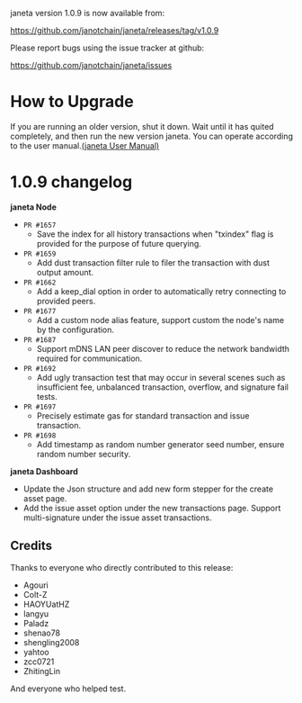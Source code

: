 janeta version 1.0.9 is now available from:

  https://github.com/janotchain/janeta/releases/tag/v1.0.9


Please report bugs using the issue tracker at github:

  https://github.com/janotchain/janeta/issues

How to Upgrade
===============

If you are running an older version, shut it down. Wait until it has quited completely, and then run the new version janeta.
You can operate according to the user manual.[(janeta User Manual)](https://janeta.io/wp-content/themes/freddo/images/wallet/janetaUsermanualV1.0_en.pdf)


1.0.9 changelog
================
__janeta Node__

+ `PR #1657`
    - Save the index for all history transactions when "txindex" flag is provided for the purpose of future querying.
+ `PR #1659`
    - Add dust transaction filter rule to filer the transaction with dust output amount.
+ `PR #1662`
    - Add a keep_dial option in order to automatically retry connecting to provided peers.
+ `PR #1677`
    - Add a custom node alias feature, support custom the node's name by the configuration.
+ `PR #1687`
    - Support mDNS LAN peer discover to reduce the network bandwidth required for communication.
+ `PR #1692`
    - Add ugly transaction test that may occur in several scenes such as insufficient fee, unbalanced transaction, overflow, and signature fail tests.
+ `PR #1697`
    - Precisely estimate gas for standard transaction and issue transaction.
+ `PR #1698`
    - Add timestamp as random number generator seed number, ensure random number security.


__janeta Dashboard__

- Update the Json structure and add new form stepper for the create asset page.
- Add the issue asset option under the new transactions page. Support multi-signature under the issue asset transactions.

Credits
--------

Thanks to everyone who directly contributed to this release:

- Agouri
- Colt-Z
- HAOYUatHZ
- langyu
- Paladz
- shenao78
- shengling2008
- yahtoo
- zcc0721
- ZhitingLin

And everyone who helped test.
